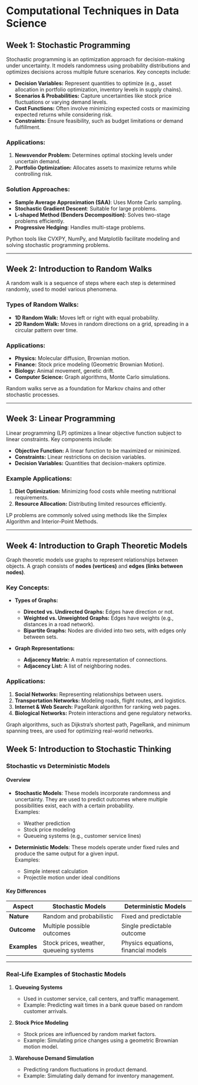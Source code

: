 # Computational Techniques in Data Science

## Week 1: Stochastic Programming
Stochastic programming is an optimization approach for decision-making under uncertainty. It models randomness using probability distributions and optimizes decisions across multiple future scenarios. Key concepts include:

- **Decision Variables:** Represent quantities to optimize (e.g., asset allocation in portfolio optimization, inventory levels in supply chains).
- **Scenarios & Probabilities:** Capture uncertainties like stock price fluctuations or varying demand levels.
- **Cost Functions:** Often involve minimizing expected costs or maximizing expected returns while considering risk.
- **Constraints:** Ensure feasibility, such as budget limitations or demand fulfillment.

### Applications:
1. **Newsvendor Problem:** Determines optimal stocking levels under uncertain demand.
2. **Portfolio Optimization:** Allocates assets to maximize returns while controlling risk.

### Solution Approaches:
- **Sample Average Approximation (SAA)**: Uses Monte Carlo sampling.
- **Stochastic Gradient Descent**: Suitable for large problems.
- **L-shaped Method (Benders Decomposition)**: Solves two-stage problems efficiently.
- **Progressive Hedging**: Handles multi-stage problems.

Python tools like CVXPY, NumPy, and Matplotlib facilitate modeling and solving stochastic programming problems.

---

## Week 2: Introduction to Random Walks
A random walk is a sequence of steps where each step is determined randomly, used to model various phenomena.

### Types of Random Walks:
- **1D Random Walk:** Moves left or right with equal probability.
- **2D Random Walk:** Moves in random directions on a grid, spreading in a circular pattern over time.

### Applications:
- **Physics:** Molecular diffusion, Brownian motion.
- **Finance:** Stock price modeling (Geometric Brownian Motion).
- **Biology:** Animal movement, genetic drift.
- **Computer Science:** Graph algorithms, Monte Carlo simulations.

Random walks serve as a foundation for Markov chains and other stochastic processes.

---

## Week 3: Linear Programming
Linear programming (LP) optimizes a linear objective function subject to linear constraints. Key components include:

- **Objective Function:** A linear function to be maximized or minimized.
- **Constraints:** Linear restrictions on decision variables.
- **Decision Variables:** Quantities that decision-makers optimize.

### Example Applications:
1. **Diet Optimization:** Minimizing food costs while meeting nutritional requirements.
2. **Resource Allocation:** Distributing limited resources efficiently.

LP problems are commonly solved using methods like the Simplex Algorithm and Interior-Point Methods.

---

## Week 4: Introduction to Graph Theoretic Models
Graph theoretic models use graphs to represent relationships between objects. A graph consists of **nodes (vertices)** and **edges (links between nodes)**.

### Key Concepts:
- **Types of Graphs:**
  - **Directed vs. Undirected Graphs:** Edges have direction or not.
  - **Weighted vs. Unweighted Graphs:** Edges have weights (e.g., distances in a road network).
  - **Bipartite Graphs:** Nodes are divided into two sets, with edges only between sets.
  
- **Graph Representations:**
  - **Adjacency Matrix:** A matrix representation of connections.
  - **Adjacency List:** A list of neighboring nodes.

### Applications:
1. **Social Networks:** Representing relationships between users.
2. **Transportation Networks:** Modeling roads, flight routes, and logistics.
3. **Internet & Web Search:** PageRank algorithm for ranking web pages.
4. **Biological Networks:** Protein interactions and gene regulatory networks.

Graph algorithms, such as Dijkstra’s shortest path, PageRank, and minimum spanning trees, are used for optimizing real-world networks.

## Week 5: Introduction to Stochastic Thinking

### Stochastic vs Deterministic Models

#### Overview
- **Stochastic Models**: These models incorporate randomness and uncertainty. They are used to predict outcomes where multiple possibilities exist, each with a certain probability.  
  Examples:  
  - Weather prediction  
  - Stock price modeling  
  - Queueing systems (e.g., customer service lines)  

- **Deterministic Models**: These models operate under fixed rules and produce the same output for a given input.  
  Examples:  
  - Simple interest calculation  
  - Projectile motion under ideal conditions  

#### Key Differences
| **Aspect**            | **Stochastic Models**                  | **Deterministic Models**            |
|------------------------|----------------------------------------|--------------------------------------|
| **Nature**            | Random and probabilistic               | Fixed and predictable               |
| **Outcome**           | Multiple possible outcomes             | Single predictable outcome          |
| **Examples**          | Stock prices, weather, queueing systems| Physics equations, financial models |

---

### Real-Life Examples of Stochastic Models

1. **Queueing Systems**  
   - Used in customer service, call centers, and traffic management.  
   - Example: Predicting wait times in a bank queue based on random customer arrivals.

2. **Stock Price Modeling**  
   - Stock prices are influenced by random market factors.  
   - Example: Simulating price changes using a geometric Brownian motion model.

3. **Warehouse Demand Simulation**  
   - Predicting random fluctuations in product demand.  
   - Example: Simulating daily demand for inventory management.

